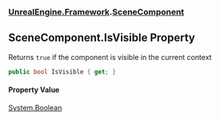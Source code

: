 ### [UnrealEngine.Framework](./UnrealEngine-Framework.md 'UnrealEngine.Framework').[SceneComponent](./SceneComponent.md 'UnrealEngine.Framework.SceneComponent')
## SceneComponent.IsVisible Property
Returns `true` if the component is visible in the current context  
```csharp
public bool IsVisible { get; }
```
#### Property Value
[System.Boolean](https://docs.microsoft.com/en-us/dotnet/api/System.Boolean 'System.Boolean')  
